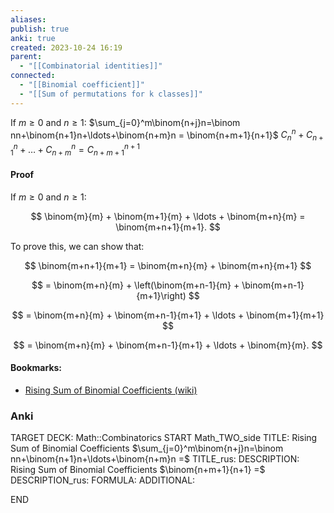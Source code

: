 ```yaml
---
aliases: 
publish: true
anki: true
created: 2023-10-24 16:19
parent:
  - "[[Combinatorial identities]]"
connected:
  - "[[Binomial coefficient]]"
  - "[[Sum of permutations for k classes]]"
---
```


$\mathrm{If~} m \geq 0 \mathrm{~and~} n \geq 1{:}$
$\sum_{j=0}^m\binom{n+j}n=\binom nn+\binom{n+1}n+\ldots+\binom{n+m}n = \binom{n+m+1}{n+1}$
$C_n^n + C_{n+1}^n + \ldots + C_{n+m}^n = C_{n+m+1}^{n+1}$
#### Proof
If $m \geq 0$ and $n \geq 1$:

$$
\binom{m}{m} + \binom{m+1}{m} + \ldots + \binom{m+n}{m} = \binom{m+n+1}{m+1}.
$$

To prove this, we can show that:

$$
\binom{m+n+1}{m+1} = \binom{m+n}{m} + \binom{m+n}{m+1}
$$

$$
= \binom{m+n}{m} + \left(\binom{m+n-1}{m} + \binom{m+n-1}{m+1}\right)
$$

$$
= \binom{m+n}{m} + \binom{m+n-1}{m+1} + \ldots + \binom{m+1}{m+1}
$$

$$
= \binom{m+n}{m} + \binom{m+n-1}{m+1} + \ldots + \binom{m}{m}.
$$


#### Bookmarks:
- [Rising Sum of Binomial Coefficients (wiki)](https://proofwiki.org/wiki/Rising_Sum_of_Binomial_Coefficients "Rising Sum of Binomial Coefficients")


### Anki
TARGET DECK: Math::Combinatorics
START
Math_TWO_side
TITLE: Rising Sum of Binomial Coefficients 
$\sum_{j=0}^m\binom{n+j}n=\binom nn+\binom{n+1}n+\ldots+\binom{n+m}n =$
TITLE_rus: 
DESCRIPTION: Rising Sum of Binomial Coefficients
$\binom{n+m+1}{n+1} =$
DESCRIPTION_rus: 
FORMULA: 
ADDITIONAL:
<!--ID: 1698168880333-->
END











